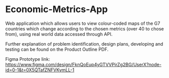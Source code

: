 # Economic-Metrics-App
Web application which allows users to view colour-coded maps of the G7 countries which change according to the chosen metrics (over 40 to chose from), using real world data accessed through API.

Further explanation of problem identification, design plans, developing and testing can be found on the Product Outline PDF.

Figma Prototype link: https://www.figma.com/design/FknQoEup4yGTVVPirZg2BG/UserX?node-id=0-1&t=0X5QTafZNFVKymLL-1
